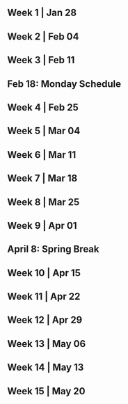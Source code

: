 ## Week 1 | Jan 28
## Week 2 | Feb 04
## Week 3 | Feb 11
## Feb 18: Monday Schedule
## Week 4 | Feb 25
## Week 5 | Mar 04
## Week 6 | Mar 11
## Week 7 | Mar 18
## Week 8 | Mar 25
## Week 9 | Apr 01
## April 8: Spring Break
## Week 10 | Apr 15
## Week 11 | Apr 22
## Week 12 | Apr 29
## Week 13 | May 06
## Week 14 | May 13
## Week 15 | May 20

